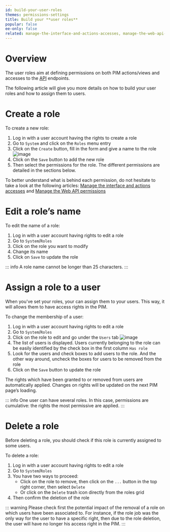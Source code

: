 ```yaml
---
id: build-your-user-roles
themes: permissions-settings
title: Build your **user roles**
popular: false
ee-only: false
related: manage-the-interface-and-actions-accesses, manage-the-web-api-permissions, what-is-a-role, what-is-a-user
---
```


# Overview
The user roles aim at defining permissions on both PIM actions/views and accesses to the [API](http://api.akeneo.com) endpoints.

The following article will give you more details on how to build your user roles and how to assign them to users.

# Create a role

To create a new role:
1. Log in with a user account having the rights to create a role
1. Go to `System` and click on the `Roles` menu entry
1. Click on the `Create` button, fill in the form and give a name to the role
    ![image](System_Roles.png)
1. Click on the `Save` button to add the new role
1. Then select the permissions for the role. The different permissions are detailed in the sections below.

To better understand what is behind each permission, do not hesitate to take a look at the following articles: [Manage the interface and actions accesses](manage-the-interface-and-actions-accesses.html) and [Manage the Web API permissions](manage-the-web-api-permissions.html)

# Edit a role’s name

To edit the name of a role:
1.  Log in with a user account having rights to edit a role
1.  Go to `System`/`Roles`
1.  Click on the role you want to modify
1.  Change its name
1.  Click on `Save` to update the role

::: info
A role name cannot be longer than 25 characters.
:::

# Assign a role to a user

When you've set your roles, your can assign them to your users. This way, it will allows them to have access rights in the PIM.

To change the membership of a user:
1. Log in with a user account having rights to edit a role
1. Go to `System`/`Roles`
1. Click on the role to edit and go under the `Users` tab
    ![image](System_Roles_Users.png)
1. The list of users is displayed. Users currently belonging to the role can be easily identified by the check box in the first column `Has role`
1. Look for the users and check boxes to add users to the role. And the other way around, uncheck the boxes for users to be removed from the role
1. Click on the `Save` button to update the role

The rights which have been granted to or removed from users are automatically applied. Changes on rights will be updated on the next PIM page’s loading.

::: info
One user can have several roles. In this case, permissions are cumulative: the rights the most permissive are applied.
:::

# Delete a role

Before deleting a role, you should check if this role is currently assigned to some users.

To delete a role:
1. Log in with a user account having rights to edit a role
1. Go to `System`/`Roles`
1. You have two ways to proceed:
    - Click on the role to remove, then click on the `...` button in the top right corner, then select `Delete`
    - Or click on the `Delete` trash icon directly from the roles grid
1. Then confirm the deletion of the role

::: warning
Please check first the potential impact of the removal of a role on which users have been associated to. For instance, if the role job was the only way for the user to have a specific right, then due to the role deletion, the user will have no longer his access right in the PIM.
:::
